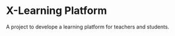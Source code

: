 X-Learning Platform
===================

A project to develope a learning platform for teachers and students.
